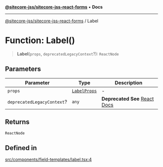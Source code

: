 [**@sitecore-jss/sitecore-jss-react-forms**](../README.md) • **Docs**

***

[@sitecore-jss/sitecore-jss-react-forms](../README.md) / Label

# Function: Label()

> **Label**(`props`, `deprecatedLegacyContext`?): `ReactNode`

## Parameters

| Parameter | Type | Description |
| ------ | ------ | ------ |
| `props` | [`LabelProps`](../type-aliases/LabelProps.md) | - |
| `deprecatedLegacyContext`? | `any` | **Deprecated** **See** [React Docs](https://legacy.reactjs.org/docs/legacy-context.html#referencing-context-in-lifecycle-methods) |

## Returns

`ReactNode`

## Defined in

[src/components/field-templates/label.tsx:4](https://github.com/Sitecore/jss/blob/add785323e917338873098dc44b8af984c4e7c9a/packages/sitecore-jss-react-forms/src/components/field-templates/label.tsx#L4)
